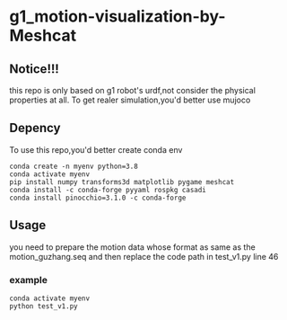 # g1_motion-visualization-by-Meshcat

## Notice!!!
this repo is only based on g1 robot's urdf,not consider the physical properties at all.
To get realer simulation,you'd better use mujoco 

## Depency

To use this repo,you'd better create conda env

```
conda create -n myenv python=3.8
conda activate myenv
pip install numpy transforms3d matplotlib pygame meshcat
conda install -c conda-forge pyyaml rospkg casadi
conda install pinocchio=3.1.0 -c conda-forge
```

## Usage

you need to prepare the motion data whose format as same as the motion_guzhang.seq
and then replace the code path in test_v1.py line 46
### example 

```
conda activate myenv
python test_v1.py
```
